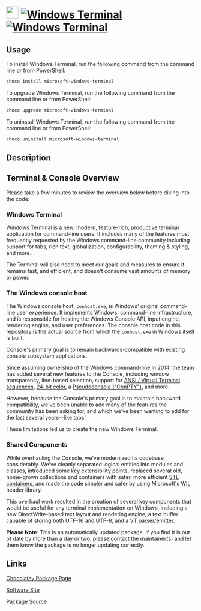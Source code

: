 ﻿# <img src="https://cdn.jsdelivr.net/gh/mkevenaar/chocolatey-packages@7d924f094e0faea8c264d6b973e7388c5f3a9ac8/icons/microsoft-windows-terminal.png" width="32" height="32"/> [![Windows Terminal](https://img.shields.io/chocolatey/v/microsoft-windows-terminal.svg?label=Windows+Terminal)](https://chocolatey.org/packages/microsoft-windows-terminal) [![Windows Terminal](https://img.shields.io/chocolatey/dt/microsoft-windows-terminal.svg)](https://chocolatey.org/packages/microsoft-windows-terminal)

## Usage

To install Windows Terminal, run the following command from the command line or from PowerShell:

```powershell
choco install microsoft-windows-terminal
```

To upgrade Windows Terminal, run the following command from the command line or from PowerShell:

```powershell
choco upgrade microsoft-windows-terminal
```

To uninstall Windows Terminal, run the following command from the command line or from PowerShell:

```powershell
choco uninstall microsoft-windows-terminal
```

## Description

## Terminal & Console Overview

Please take a few minutes to review the overview below before diving into the code:

### Windows Terminal

Windows Terminal is a new, modern, feature-rich, productive terminal application for command-line users. It includes many of the features most frequently requested by the Windows command-line community including support for tabs, rich text, globalization, configurability, theming & styling, and more.

The Terminal will also need to meet our goals and measures to ensure it remains fast, and efficient, and doesn't consume vast amounts of memory or power.

### The Windows console host

The Windows console host, `conhost.exe`, is Windows' original command-line user experience. It implements Windows' command-line infrastructure, and is responsible for hosting the Windows Console API, input engine, rendering engine, and user preferences. The console host code in this repository is the actual source from which the `conhost.exe` in Windows itself is built.

Console's primary goal is to remain backwards-compatible with existing console subsystem applications.

Since assuming ownership of the Windows command-line in 2014, the team has added several new features to the Console, including window transparency, line-based selection, support for [ANSI / Virtual Terminal sequences](https://en.wikipedia.org/wiki/ANSI_escape_code), [24-bit color](https://devblogs.microsoft.com/commandline/24-bit-color-in-the-windows-console/), a [Pseudoconsole ("ConPTY")](https://devblogs.microsoft.com/commandline/windows-command-line-introducing-the-windows-pseudo-console-conpty/), and more.

However, because the Console's primary goal is to maintain backward compatibility, we've been unable to add many of the features the community has been asking for, and which we've been wanting to add for the last several years--like tabs!

These limitations led us to create the new Windows Terminal.

### Shared Components

While overhauling the Console, we've modernized its codebase considerably. We've cleanly separated logical entities into modules and classes, introduced some key extensibility points, replaced several old, home-grown collections and containers with safer, more efficient [STL containers](https://docs.microsoft.com/en-us/cpp/standard-library/stl-containers?view=vs-2019), and made the code simpler and safer by using Microsoft's [WIL](https://github.com/Microsoft/wil) header library.

This overhaul work resulted in the creation of several key components that would be useful for any terminal implementation on Windows, including a new DirectWrite-based text layout and rendering engine, a text buffer capable of storing both UTF-16 and UTF-8, and a VT parser/emitter.

**Please Note**: This is an automatically updated package. If you find it is
out of date by more than a day or two, please contact the maintainer(s) and
let them know the package is no longer updating correctly.


## Links

[Chocolatey Package Page](https://chocolatey.org/packages/microsoft-windows-terminal)

[Software Site](https://github.com/microsoft/terminal)

[Package Source](https://github.com/mkevenaar/chocolatey-packages/tree/master/automatic/microsoft-windows-terminal)

